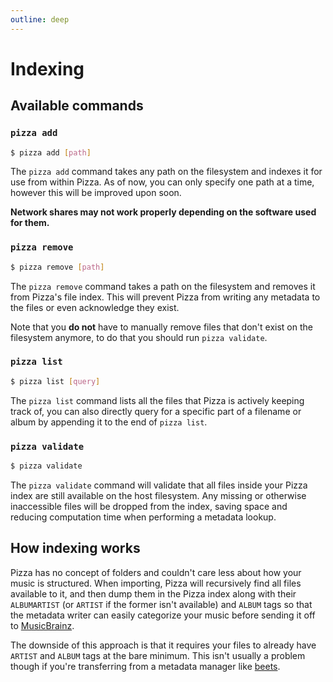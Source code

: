 ```yaml
---
outline: deep
---
```


# Indexing

## Available commands

### `pizza add`

```sh
$ pizza add [path]
```

The `pizza add` command takes any path on the filesystem and indexes it for use from within
Pizza. As of now, you can only specify one path at a time, however this will be improved upon
soon.

**Network shares may not work properly depending on the software used for them.**

### `pizza remove`

```sh
$ pizza remove [path]
```

The `pizza remove` command takes a path on the filesystem and removes it from Pizza's file index.
This will prevent Pizza from writing any metadata to the files or even acknowledge they exist.

Note that you **do not** have to manually remove files that don't exist on the filesystem anymore,
to do that you should run `pizza validate`.

### `pizza list`

```sh
$ pizza list [query]
```

The `pizza list` command lists all the files that Pizza is actively keeping track of, you can also
directly query for a specific part of a filename or album by appending it to the end of `pizza list`.

### `pizza validate`

```sh
$ pizza validate
```

The `pizza validate` command will validate that all files inside your Pizza index are still available
on the host filesystem. Any missing or otherwise inaccessible files will be dropped from the index,
saving space and reducing computation time when performing a metadata lookup.

## How indexing works

Pizza has no concept of folders and couldn't care less about how your music is structured. When importing,
Pizza will recursively find all files available to it, and then dump them in the Pizza index along with their
`ALBUMARTIST` (or `ARTIST` if the former isn't available) and `ALBUM` tags so that the metadata writer can
easily categorize your music before sending it off to [MusicBrainz](https://musicbrainz.org).

The downside of this approach is that it requires your files to already have `ARTIST` and `ALBUM` tags at the bare
minimum. This isn't usually a problem though if you're transferring from a metadata manager like [beets](https://beets.io).
